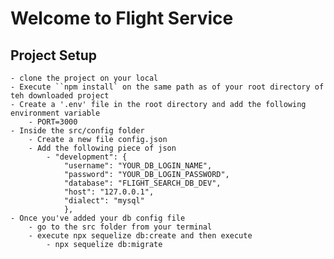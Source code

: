 # Welcome to Flight Service

## Project Setup
    - clone the project on your local
    - Execute ``npm install` on the same path as of your root directory of teh downloaded project
    - Create a '.env' file in the root directory and add the following environment variable
        - PORT=3000
    - Inside the src/config folder 
        - Create a new file config.json
        - Add the following piece of json
            - "development": {
                "username": "YOUR_DB_LOGIN_NAME",
                "password": "YOUR_DB_LOGIN_PASSWORD",
                "database": "FLIGHT_SEARCH_DB_DEV",
                "host": "127.0.0.1",
                "dialect": "mysql"
                },
    - Once you've added your db config file
        - go to the src folder from your terminal 
        - execute npx sequelize db:create and then execute
            - npx sequelize db:migrate